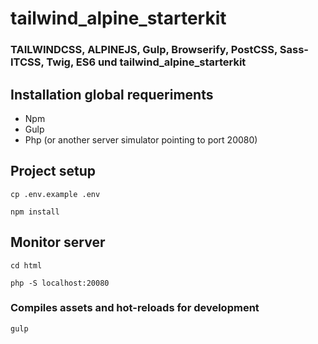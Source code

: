 # tailwind_alpine_starterkit
### TAILWINDCSS, ALPINEJS, Gulp, Browserify, PostCSS, Sass-ITCSS, Twig, ES6 und tailwind_alpine_starterkit

## Installation global requeriments
- Npm
- Gulp
- Php (or another server simulator pointing to port 20080)

## Project setup
```
cp .env.example .env
```
```
npm install
```

## Monitor server
```
cd html
```

```
php -S localhost:20080
```

### Compiles assets and hot-reloads for development
```
gulp
```